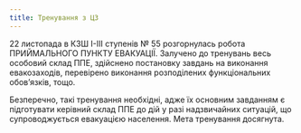 ```yaml
---
title: Тренування з ЦЗ
---
```


22 листопада в КЗШ І-ІІІ ступенів № 55 розгорнулась робота ПРИЙМАЛЬНОГО ПУНКТУ ЕВАКУАЦІЇ. Залучено до тренувань весь особовий склад ППЕ, здійснено постановку завдань на виконання евакозаходів, перевірено виконання розподілених функціональних обов’язків, тощо.

Безперечно, такі тренування необхідні, адже їх основним завданням є підготувати керівний склад ППЕ до дій у разі надзвичайних ситуацій, що супроводжується евакуацією населення. Мета тренування досягнута.

<slideshow />
